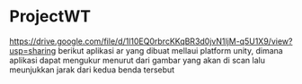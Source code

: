 # ProjectWT


https://drive.google.com/file/d/1l10EQ0rbrcKKqBR3d0jvN1ljM-q5U1X9/view?usp=sharing
berikut aplikasi ar yang dibuat mellaui platform unity, dimana aplikasi dapat mengukur menurut dari gambar yang akan di scan lalu meunjukkan jarak dari kedua benda tersebut
